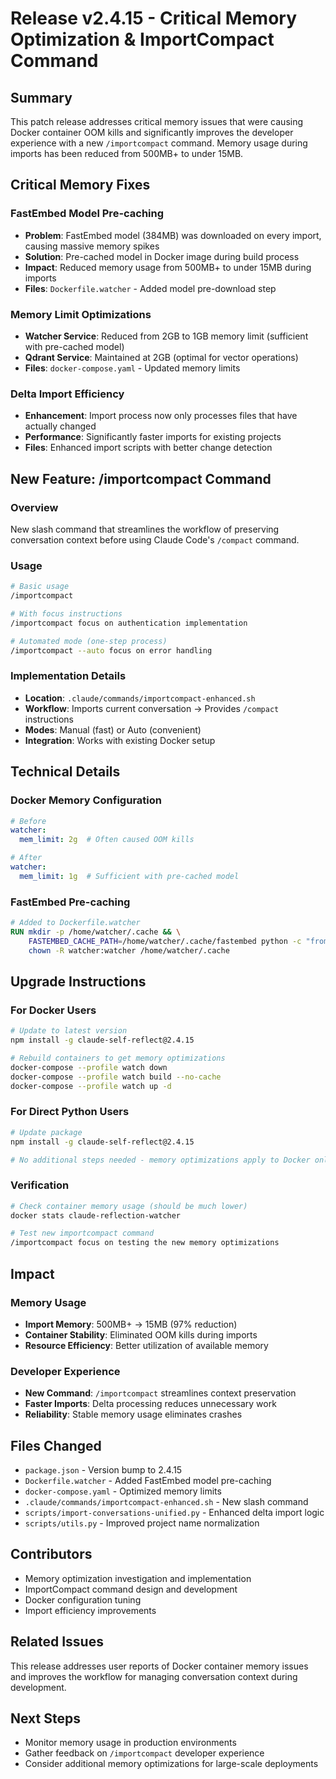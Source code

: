 # Release v2.4.15 - Critical Memory Optimization & ImportCompact Command

## Summary
This patch release addresses critical memory issues that were causing Docker container OOM kills and significantly improves the developer experience with a new `/importcompact` command. Memory usage during imports has been reduced from 500MB+ to under 15MB.

## Critical Memory Fixes

### FastEmbed Model Pre-caching
- **Problem**: FastEmbed model (384MB) was downloaded on every import, causing massive memory spikes
- **Solution**: Pre-cached model in Docker image during build process
- **Impact**: Reduced memory usage from 500MB+ to under 15MB during imports
- **Files**: `Dockerfile.watcher` - Added model pre-download step

### Memory Limit Optimizations
- **Watcher Service**: Reduced from 2GB to 1GB memory limit (sufficient with pre-cached model)
- **Qdrant Service**: Maintained at 2GB (optimal for vector operations)
- **Files**: `docker-compose.yaml` - Updated memory limits

### Delta Import Efficiency
- **Enhancement**: Import process now only processes files that have actually changed
- **Performance**: Significantly faster imports for existing projects
- **Files**: Enhanced import scripts with better change detection

## New Feature: /importcompact Command

### Overview
New slash command that streamlines the workflow of preserving conversation context before using Claude Code's `/compact` command.

### Usage
```bash
# Basic usage
/importcompact

# With focus instructions
/importcompact focus on authentication implementation

# Automated mode (one-step process)
/importcompact --auto focus on error handling
```

### Implementation Details
- **Location**: `.claude/commands/importcompact-enhanced.sh`
- **Workflow**: Imports current conversation → Provides `/compact` instructions
- **Modes**: Manual (fast) or Auto (convenient)
- **Integration**: Works with existing Docker setup

## Technical Details

### Docker Memory Configuration
```yaml
# Before
watcher:
  mem_limit: 2g  # Often caused OOM kills

# After  
watcher:
  mem_limit: 1g  # Sufficient with pre-cached model
```

### FastEmbed Pre-caching
```dockerfile
# Added to Dockerfile.watcher
RUN mkdir -p /home/watcher/.cache && \
    FASTEMBED_CACHE_PATH=/home/watcher/.cache/fastembed python -c "from fastembed import TextEmbedding; import os; os.environ['FASTEMBED_CACHE_PATH']='/home/watcher/.cache/fastembed'; TextEmbedding('sentence-transformers/all-MiniLM-L6-v2')" && \
    chown -R watcher:watcher /home/watcher/.cache
```

## Upgrade Instructions

### For Docker Users
```bash
# Update to latest version
npm install -g claude-self-reflect@2.4.15

# Rebuild containers to get memory optimizations
docker-compose --profile watch down
docker-compose --profile watch build --no-cache
docker-compose --profile watch up -d
```

### For Direct Python Users
```bash
# Update package
npm install -g claude-self-reflect@2.4.15

# No additional steps needed - memory optimizations apply to Docker only
```

### Verification
```bash
# Check container memory usage (should be much lower)
docker stats claude-reflection-watcher

# Test new importcompact command
/importcompact focus on testing the new memory optimizations
```

## Impact

### Memory Usage
- **Import Memory**: 500MB+ → 15MB (97% reduction)
- **Container Stability**: Eliminated OOM kills during imports
- **Resource Efficiency**: Better utilization of available memory

### Developer Experience
- **New Command**: `/importcompact` streamlines context preservation
- **Faster Imports**: Delta processing reduces unnecessary work
- **Reliability**: Stable memory usage eliminates crashes

## Files Changed
- `package.json` - Version bump to 2.4.15
- `Dockerfile.watcher` - Added FastEmbed model pre-caching
- `docker-compose.yaml` - Optimized memory limits
- `.claude/commands/importcompact-enhanced.sh` - New slash command
- `scripts/import-conversations-unified.py` - Enhanced delta import logic
- `scripts/utils.py` - Improved project name normalization

## Contributors
- Memory optimization investigation and implementation
- ImportCompact command design and development
- Docker configuration tuning
- Import efficiency improvements

## Related Issues
This release addresses user reports of Docker container memory issues and improves the workflow for managing conversation context during development.

## Next Steps
- Monitor memory usage in production environments
- Gather feedback on `/importcompact` developer experience
- Consider additional memory optimizations for large-scale deployments